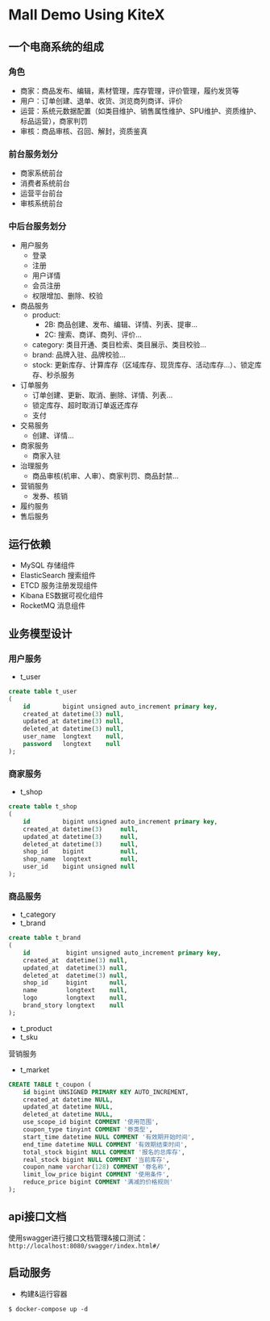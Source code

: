 # Mall Demo Using KiteX
## 一个电商系统的组成
### 角色
* 商家：商品发布、编辑，素材管理，库存管理，评价管理，履约发货等
* 用户：订单创建、退单、收货、浏览商列商详、评价
* 运营：系统元数据配置（如类目维护、销售属性维护、SPU维护、资质维护、标品运营），商家判罚
* 审核：商品审核、召回、解封，资质鉴真
### 前台服务划分
* 商家系统前台
* 消费者系统前台
* 运营平台前台
* 审核系统前台
### 中后台服务划分
* 用户服务
    * 登录
    * 注册
    * 用户详情
    * 会员注册
    * 权限增加、删除、校验
* 商品服务
    * product:
        * 2B: 商品创建、发布、编辑、详情、列表、提审...
        * 2C: 搜索、商详、商列、评价...
    * category: 类目开通、类目检索、类目展示、类目校验...
    * brand: 品牌入驻、品牌校验...
    * stock: 更新库存、计算库存（区域库存、现货库存、活动库存...）、锁定库存、秒杀服务
* 订单服务
    * 订单创建、更新、取消、删除、详情、列表...
    * 锁定库存、超时取消订单返还库存
    * 支付
* 交易服务
    * 创建、详情...
* 商家服务
    * 商家入驻
* 治理服务
    * 商品审核(机审、人审）、商家判罚、商品封禁...
* 营销服务
    * 发券、核销
* 履约服务
* 售后服务
## 运行依赖
* MySQL 存储组件
* ElasticSearch 搜索组件
* ETCD 服务注册发现组件
* Kibana ES数据可视化组件
* RocketMQ 消息组件
## 业务模型设计
### 用户服务
* t_user
```sql
create table t_user
(
    id         bigint unsigned auto_increment primary key,
    created_at datetime(3) null,
    updated_at datetime(3) null,
    deleted_at datetime(3) null,
    user_name  longtext    null,
    password   longtext    null
);
```
### 商家服务
* t_shop
```sql
create table t_shop
(
    id         bigint unsigned auto_increment primary key,
    created_at datetime(3)     null,
    updated_at datetime(3)     null,
    deleted_at datetime(3)     null,
    shop_id    bigint          null,
    shop_name  longtext        null,
    user_id    bigint unsigned null
);
```
### 商品服务
* t_category
* t_brand
```sql
create table t_brand
(
    id          bigint unsigned auto_increment primary key,
    created_at  datetime(3) null,
    updated_at  datetime(3) null,
    deleted_at  datetime(3) null,
    shop_id     bigint      null,
    name        longtext    null,
    logo        longtext    null,
    brand_story longtext    null
);
```
* t_product
* t_sku

营销服务

* t_market

```sql
CREATE TABLE t_coupon (
    id bigint UNSIGNED PRIMARY KEY AUTO_INCREMENT,
    created_at datetime NULL,
    updated_at datetime NULL,
    deleted_at datetime NULL,
    use_scope_id bigint COMMENT '使用范围',
    coupon_type tinyint COMMENT '劵类型',
    start_time datetime NULL COMMENT '有效期开始时间',
    end_time datetime NULL COMMENT '有效期结束时间',
    total_stock bigint NULL COMMENT '报名的总库存',
    real_stock bigint NULL COMMENT '当前库存',
    coupon_name varchar(128) COMMENT '劵名称',
    limit_low_price bigint COMMENT '使用条件',
    reduce_price bigint COMMENT '满减的价格规则'
);
```

## api接口文档
使用swagger进行接口文档管理&接口测试：`http://localhost:8080/swagger/index.html#/`
## 启动服务
* 构建&运行容器
```shell
$ docker-compose up -d
```
